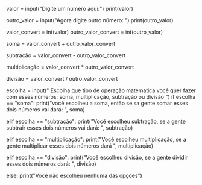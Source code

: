 valor = input("Digite um número aqui:")
print(valor)

outro_valor = input("Agora digite outro número: ")
print(outro_valor)

valor_convert = int(valor)
outro_valor_convert = int(outro_valor)


soma = valor_convert + outro_valor_convert

subtração = valor_convert - outro_valor_convert

multiplicação = valor_convert * outro_valor_convert

divisão = valor_convert / outro_valor_convert

escolha = input(" Escolha que tipo de operação matematica você quer fazer com esses números: soma, multiplicação, subtração ou divisão ")
if escolha == "soma":
  print("você escolheu a soma, então se sa gente somar esses dois números vai dará: ", soma)

elif escolha == "subtração": 
  print("Você escolheu subtração, se a gente subtrair esses dois números vai dará: ", subtração)

elif escolha == "multiplicação":
   print("Você escolheu multiplicação, se a gente multiplicar esses dois números dará ", multiplicação)

elif escolha == "divisão":
   print("Você escolheu divisão, se a gente dividir esses dois números dará: ", divisão)

else:
    print("Você não escolheu nenhuma das opções")
